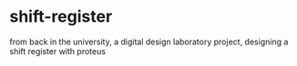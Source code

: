 # shift-register
from back in the university, a digital design laboratory project, designing a shift register with proteus
